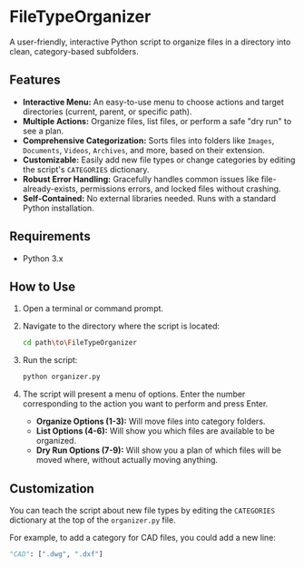# FileTypeOrganizer

A user-friendly, interactive Python script to organize files in a directory into clean, category-based subfolders.

## Features

- **Interactive Menu:** An easy-to-use menu to choose actions and target directories (current, parent, or specific path).
- **Multiple Actions:** Organize files, list files, or perform a safe "dry run" to see a plan.
- **Comprehensive Categorization:** Sorts files into folders like `Images`, `Documents`, `Videos`, `Archives`, and more, based on their extension.
- **Customizable:** Easily add new file types or change categories by editing the script's `CATEGORIES` dictionary.
- **Robust Error Handling:** Gracefully handles common issues like file-already-exists, permissions errors, and locked files without crashing.
- **Self-Contained:** No external libraries needed. Runs with a standard Python installation.

## Requirements

- Python 3.x

## How to Use

1.  Open a terminal or command prompt.
2.  Navigate to the directory where the script is located:
    ```sh
    cd path\to\FileTypeOrganizer
    ```
3.  Run the script:
    ```sh
    python organizer.py
    ```
4.  The script will present a menu of options. Enter the number corresponding to the action you want to perform and press Enter.

    - **Organize Options (1-3):** Will move files into category folders.
    - **List Options (4-6):** Will show you which files are available to be organized.
    - **Dry Run Options (7-9):** Will show you a plan of which files will be moved where, without actually moving anything.

## Customization

You can teach the script about new file types by editing the `CATEGORIES` dictionary at the top of the `organizer.py` file.

For example, to add a category for CAD files, you could add a new line:

```python
"CAD": [".dwg", ".dxf"]
```

